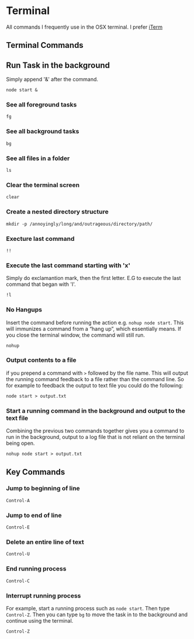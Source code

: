 # Terminal

All commands I frequently use in the OSX terminal. I prefer [iTerm](http://www.iterm2.com)

## Terminal Commands

## Run Task in the background

Simply append '&' after the command.

```
node start &
```

### See all foreground tasks

```
fg
```

### See all background tasks

```
bg
```

### See all files in a folder

```
ls
```

### Clear the terminal screen

```
clear
```

### Create a nested directory structure

```
mkdir -p /annoyingly/long/and/outrageous/directory/path/
```

### Execture last command

```
!!
```

### Execute the last command starting with 'x'
Simply do exclamantion mark, then the first letter. E.G to execute the last command that began with 'l'.

```
!l
```

### No Hangups
Insert the command before running the action e.g. ```nohup node start```. This will immunizes a command from a “hang up”, which essentially means. If you close the terminal window, the command will still run.

```
nohup
```

### Output contents to a file
if you prepend a command with ```>``` followed by the file name. This will output the running command feedback to a file rather than the command line. So for example to feedback the output to text file you could do the following:

```
node start > output.txt
```

### Start a running command in the background and output to the text file
Combining the previous two commands together gives you
a command to run in the background, output to a log file that is not reliant on the terminal being open.

```
nohup node start > output.txt
```


## Key Commands

### Jump to beginning of line

```
Control-A
```

### Jump to end of line

```
Control-E
```

### Delete an entire line of text

```
Control-U 
```

### End running process

```
Control-C
```
### Interrupt running process
For example, start a running process such as ```node start```. Then type ```Control-Z```. Then you can type ```bg``` to move the task in to the background and continue using the terminal.

```
Control-Z
```